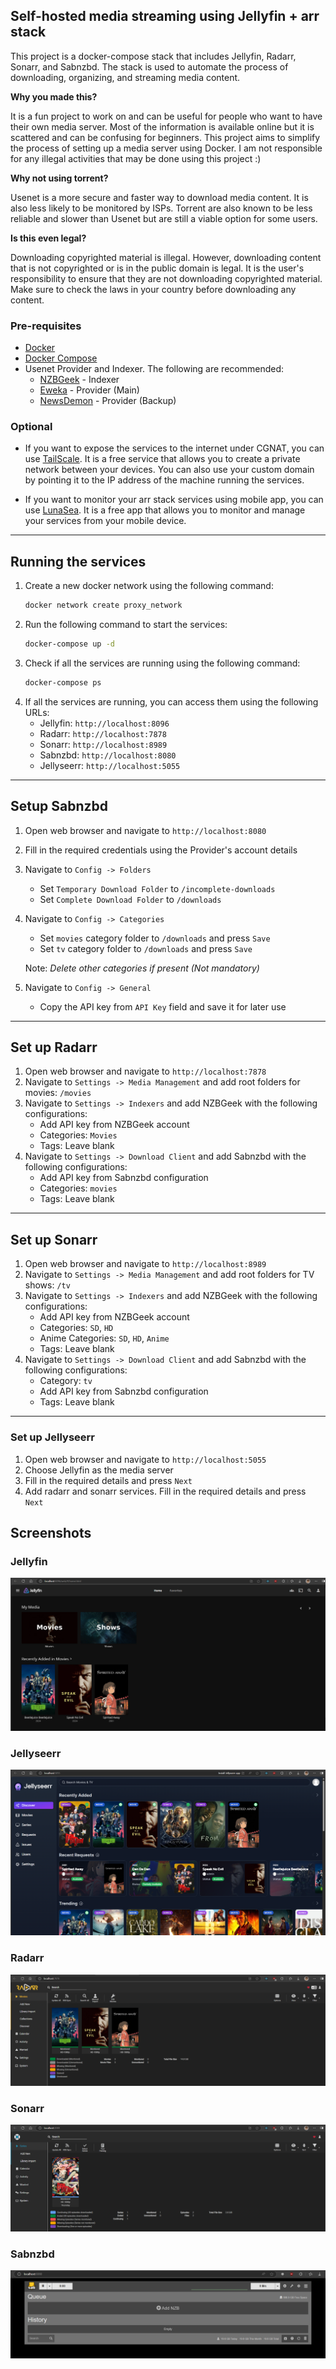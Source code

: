 ## Self-hosted media streaming using Jellyfin + arr stack

This project is a docker-compose stack that includes Jellyfin, Radarr, Sonarr, and Sabnzbd. The stack is used to automate the process of downloading, organizing, and streaming media content.

<b>Why you made this?</b> 

It is a fun project to work on and can be useful for people who want to have their own media server. Most of the information is available online but it is scattered and can be confusing for beginners. This project aims to simplify the process of setting up a media server using Docker. I am not responsible for any illegal activities that may be done using this project :)

<b>Why not using torrent?</b>

Usenet is a more secure and faster way to download media content. It is also less likely to be monitored by ISPs. Torrent are also known to be less reliable and slower than Usenet but are still a viable option for some users. 

<b>Is this even legal?</b>

Downloading copyrighted material is illegal. However, downloading content that is not copyrighted or is in the public domain is legal. It is the user's responsibility to ensure that they are not downloading copyrighted material. Make sure to check the laws in your country before downloading any content.


### Pre-requisites
- [Docker](https://docs.docker.com/get-docker/)
- [Docker Compose](https://docs.docker.com/compose/install/)
- Usenet Provider and Indexer. The following are recommended:
    * [NZBGeek](https://nzbgeek.info/register) - Indexer
    * [Eweka](https://www.eweka.nl/en) - Provider (Main)
    * [NewsDemon](https://www.newsdemon.com/) - Provider (Backup)


### Optional

- If you want to expose the services to the internet under CGNAT, you can use [TailScale](https://tailscale.com/). It is a free service that allows you to create a private network between your devices. You can also use your custom domain by pointing it to the IP address of the machine running the services.

- If you want to monitor your arr stack services using mobile app, you can use [LunaSea](https://lunasea.app/). It is a free app that allows you to monitor and manage your services from your mobile device.

___

## Running the services

1. Create a new docker network using the following command:
    ```bash
    docker network create proxy_network
    ```
2. Run the following command to start the services:
    ```bash
    docker-compose up -d
    ```
3. Check if all the services are running using the following command:
    ```bash
    docker-compose ps
    ```
4. If all the services are running, you can access them using the following URLs:
    * Jellyfin: `http://localhost:8096`
    * Radarr: `http://localhost:7878`
    * Sonarr: `http://localhost:8989`
    * Sabnzbd: `http://localhost:8080`
    * Jellyseerr: `http://localhost:5055`

---

## Setup Sabnzbd

1. Open web browser and navigate to `http://localhost:8080`
2. Fill in the required credentials using the Provider's account details
3. Navigate to `Config -> Folders`
    * Set `Temporary Download Folder` to `/incomplete-downloads`
    * Set `Complete Download Folder` to `/downloads`
4. Navigate to `Config -> Categories`
    * Set `movies` category folder to `/downloads` and press `Save`
    * Set `tv` category folder to `/downloads` and press `Save`

    Note: _Delete other categories if present (Not mandatory)_
5. Navigate to `Config -> General`
    * Copy the API key from `API Key` field and save it for later use

---

## Set up Radarr

1. Open web browser and navigate to `http://localhost:7878`
2. Navigate to `Settings -> Media Management` and add root folders for movies: `/movies`
3. Navigate to `Settings -> Indexers` and add NZBGeek with the following configurations:
    * Add API key from NZBGeek account
    * Categories: `Movies`
    * Tags: Leave blank
4. Navigate to `Settings -> Download Client` and add Sabnzbd with the following configurations:
    * Add API key from Sabnzbd configuration
    * Categories: `movies`
    * Tags: Leave blank

___

## Set up Sonarr

1. Open web browser and navigate to `http://localhost:8989`
2. Navigate to `Settings -> Media Management` and add root folders for TV shows: `/tv`
3. Navigate to `Settings -> Indexers` and add NZBGeek with the following configurations:
    * Add API key from NZBGeek account
    * Categories: `SD`, `HD`
    * Anime Categories: `SD`, `HD`, `Anime`
    * Tags: Leave blank
4. Navigate to `Settings -> Download Client` and add Sabnzbd with the following configurations:
    * Category: `tv`
    * Add API key from Sabnzbd configuration
    * Tags: Leave blank


---

### Set up Jellyseerr

1. Open web browser and navigate to `http://localhost:5055`
2. Choose Jellyfin as the media server
3. Fill in the required details and press `Next`
4. Add radarr and sonarr services. Fill in the required details and press `Next`

## Screenshots

### Jellyfin
![Jellyfin](/screenshots/jellyfin.png)

### Jellyseerr
![Jellyseerr](/screenshots/jellyseerr.png)

### Radarr
![Radarr](/screenshots/radarr.png)

### Sonarr
![Sonarr](/screenshots/sonarr.png)

### Sabnzbd
![Sabnzbd](/screenshots/sabnzbd.png)
